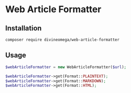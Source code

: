 # Web Article Formatter

## Installation

```
composer require divineomega/web-article-formatter
```

## Usage

```php
$webArticleFormatter = new WebArticleFormatter($url);

$webArticleFormatter->get(Format::PLAINTEXT);
$webArticleFormatter->get(Format::MARKDOWN);
$webArticleFormatter->get(Format::HTML);
```